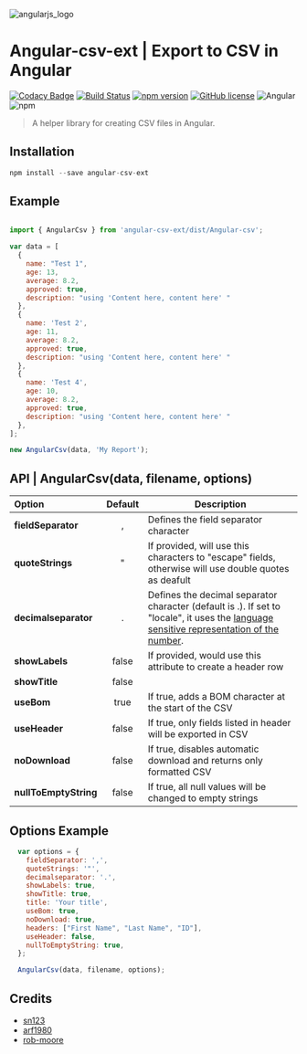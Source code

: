 ![angularjs_logo](https://user-images.githubusercontent.com/4659608/37036392-9bf53686-2160-11e8-95fc-bbab638d7d60.png)

# Angular-csv-ext | Export to CSV  in Angular


[![Codacy Badge](https://api.codacy.com/project/badge/Grade/e2133aa828054d7c865563b50100eb8b)](https://www.codacy.com/app/me_101/angular-csv-ext?utm_source=github.com&amp;utm_medium=referral&amp;utm_content=alhazmy13/angular-csv-ext&amp;utm_campaign=Badge_Grade)
[![Build Status](https://travis-ci.org/alhazmy13/angular-csv-ext.svg?branch=master)](https://travis-ci.org/alhazmy13/angular-csv-ext)
[![npm version](https://badge.fury.io/js/angular-csv-ext.svg)](https://badge.fury.io/js/angular-csv-ext)
[![GitHub license](https://img.shields.io/github/license/alhazmy13/angular-csv-ext.svg)](https://github.com/alhazmy13/angular-csv-ext)
![Angular](https://img.shields.io/badge/Angular-%3E%3D5.0-red.svg)
![npm](https://img.shields.io/npm/dm/angular-csv-ext.svg)

> A helper library for creating CSV files in Angular.
> 

## Installation 

```javascript
npm install --save angular-csv-ext
```

## Example 
```javascript

import { AngularCsv } from 'angular-csv-ext/dist/Angular-csv';

var data = [
  {
    name: "Test 1",
    age: 13,
    average: 8.2,
    approved: true,
    description: "using 'Content here, content here' "
  },
  {
    name: 'Test 2',
    age: 11,
    average: 8.2,
    approved: true,
    description: "using 'Content here, content here' "
  },
  {
    name: 'Test 4',
    age: 10,
    average: 8.2,
    approved: true,
    description: "using 'Content here, content here' "
  },
];

new AngularCsv(data, 'My Report');

```

## API | **AngularCsv(data, filename, options)**


| Option        | Default           | Description  |
| :------------- |:-------------:| -----|
| **fieldSeparator**      | , | Defines the field separator character |
| **quoteStrings**      | "      | If provided, will use this characters to "escape" fields, otherwise will use double quotes as deafult |
| **decimalseparator** | .      | Defines the decimal separator character (default is .). If set to "locale", it uses the [language sensitive representation of the number](https://developer.mozilla.org/en-US/docs/Web/JavaScript/Reference/Global_Objects/Number/toLocaleString).|
| **showLabels** | false      | If provided, would use this attribute to create a header row |
| **showTitle** | false      |   |
| **useBom** | true      | If true, adds a BOM character at the start of the CSV |
| **useHeader** | false      | If true, only fields listed in header will be exported in CSV |
| **noDownload** | false      | If true, disables automatic download and returns only formatted CSV |
| **nullToEmptyString** | false      | If true, all null values will be changed to empty strings |


## Options Example

```javascript
  var options = { 
    fieldSeparator: ',',
    quoteStrings: '"',
    decimalseparator: '.',
    showLabels: true, 
    showTitle: true,
    title: 'Your title',
    useBom: true,
    noDownload: true,
    headers: ["First Name", "Last Name", "ID"],
    useHeader: false,
    nullToEmptyString: true,
  };

  AngularCsv(data, filename, options);

```

## Credits



 * [sn123](https://github.com/sn123)
 * [arf1980](https://github.com/arf1980)
 * [rob-moore](https://github.com/rob-moore)
